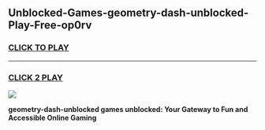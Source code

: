 
## Unblocked-Games-geometry-dash-unblocked-Play-Free-op0rv
<h3>
<a href="https://premium76.site?title=geometry-dash-unblocked&ref=23A">CLICK TO PLAY</a></h3>
<hr>

<h3>
<a href="https://premium76.site?title=geometry-dash-unblocked&ref=23A">CLICK 2 PLAY</a>
  
</h3>

<a href="https://premium76.site?title=geometry-dash-unblocked&ref=23A"><img src="https://clearcache.store/games.png"></a>


**geometry-dash-unblocked games unblocked: Your Gateway to Fun and Accessible Online Gaming**
